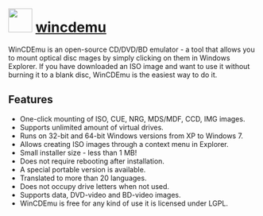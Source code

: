 ﻿# <img src="https://cdn.rawgit.com/chocolatey/chocolatey-coreteampackages/edba4a5849ff756e767cba86641bea97ff5721fe/icons/wincdemu.png" width="48" height="48"/> [wincdemu](https://chocolatey.org/packages/wincdemu)


WinCDEmu is an open-source CD/DVD/BD emulator - a tool that allows you to mount optical disc mages by simply clicking on them in Windows Explorer. If you have downloaded an ISO image and want to use it without burning it to a blank disc, WinCDEmu is the easiest way to do it.

## Features

* One-click mounting of ISO, CUE, NRG, MDS/MDF, CCD, IMG images.
* Supports unlimited amount of virtual drives.
* Runs on 32-bit and 64-bit Windows versions from XP to Windows 7.
* Allows creating ISO images through a context menu in Explorer.
* Small installer size - less than 1 MB!
* Does not require rebooting after installation.
* A special portable version is available.
* Translated to more than 20 languages.
* Does not occupy drive letters when not used.
* Supports data, DVD-video and BD-video images.
* WinCDEmu is free for any kind of use it is licensed under LGPL.

